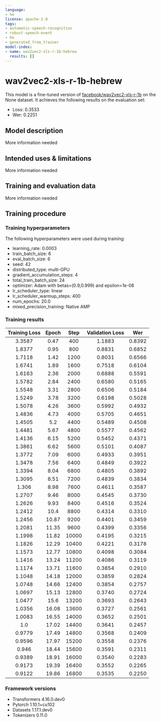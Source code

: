 ```yaml
---
language:
- he
license: apache-2.0
tags:
- automatic-speech-recognition
- robust-speech-event
- he
- generated_from_trainer
model-index:
- name: wav2vec2-xls-r-1b-hebrew
  results: []
---
```


<!-- This model card has been generated automatically according to the information the Trainer had access to. You
should probably proofread and complete it, then remove this comment. -->

# wav2vec2-xls-r-1b-hebrew

This model is a fine-tuned version of [facebook/wav2vec2-xls-r-1b](https://huggingface.co/facebook/wav2vec2-xls-r-1b) on the None dataset.
It achieves the following results on the evaluation set:
- Loss: 0.3533
- Wer: 0.2251

## Model description

More information needed

## Intended uses & limitations

More information needed

## Training and evaluation data

More information needed

## Training procedure

### Training hyperparameters

The following hyperparameters were used during training:
- learning_rate: 0.0003
- train_batch_size: 6
- eval_batch_size: 6
- seed: 42
- distributed_type: multi-GPU
- gradient_accumulation_steps: 4
- total_train_batch_size: 24
- optimizer: Adam with betas=(0.9,0.999) and epsilon=1e-08
- lr_scheduler_type: linear
- lr_scheduler_warmup_steps: 400
- num_epochs: 20.0
- mixed_precision_training: Native AMP

### Training results

| Training Loss | Epoch | Step  | Validation Loss | Wer    |
|:-------------:|:-----:|:-----:|:---------------:|:------:|
| 3.3587        | 0.47  | 400   | 1.1883          | 0.8392 |
| 1.8377        | 0.95  | 800   | 0.8831          | 0.6852 |
| 1.7118        | 1.42  | 1200  | 0.8031          | 0.6566 |
| 1.6741        | 1.89  | 1600  | 0.7518          | 0.6104 |
| 1.6163        | 2.36  | 2000  | 0.6888          | 0.5591 |
| 1.5782        | 2.84  | 2400  | 0.6580          | 0.5165 |
| 1.5548        | 3.31  | 2800  | 0.6506          | 0.5184 |
| 1.5249        | 3.78  | 3200  | 0.6198          | 0.5028 |
| 1.5078        | 4.26  | 3600  | 0.5992          | 0.4932 |
| 1.4836        | 4.73  | 4000  | 0.5705          | 0.4651 |
| 1.4505        | 5.2   | 4400  | 0.5489          | 0.4508 |
| 1.4481        | 5.67  | 4800  | 0.5577          | 0.4562 |
| 1.4136        | 6.15  | 5200  | 0.5452          | 0.4371 |
| 1.3861        | 6.62  | 5600  | 0.5101          | 0.4087 |
| 1.3772        | 7.09  | 6000  | 0.4933          | 0.3951 |
| 1.3478        | 7.56  | 6400  | 0.4849          | 0.3922 |
| 1.3394        | 8.04  | 6800  | 0.4805          | 0.3892 |
| 1.3095        | 8.51  | 7200  | 0.4839          | 0.3834 |
| 1.306         | 8.98  | 7600  | 0.4611          | 0.3587 |
| 1.2707        | 9.46  | 8000  | 0.4545          | 0.3730 |
| 1.2626        | 9.93  | 8400  | 0.4516          | 0.3524 |
| 1.2412        | 10.4  | 8800  | 0.4314          | 0.3310 |
| 1.2456        | 10.87 | 9200  | 0.4401          | 0.3459 |
| 1.2081        | 11.35 | 9600  | 0.4399          | 0.3356 |
| 1.1998        | 11.82 | 10000 | 0.4195          | 0.3215 |
| 1.1826        | 12.29 | 10400 | 0.4221          | 0.3178 |
| 1.1573        | 12.77 | 10800 | 0.4098          | 0.3084 |
| 1.1416        | 13.24 | 11200 | 0.4086          | 0.3119 |
| 1.1174        | 13.71 | 11600 | 0.3854          | 0.2910 |
| 1.1048        | 14.18 | 12000 | 0.3859          | 0.2824 |
| 1.0748        | 14.66 | 12400 | 0.3854          | 0.2757 |
| 1.0697        | 15.13 | 12800 | 0.3740          | 0.2724 |
| 1.0477        | 15.6  | 13200 | 0.3693          | 0.2643 |
| 1.0356        | 16.08 | 13600 | 0.3727          | 0.2561 |
| 1.0083        | 16.55 | 14000 | 0.3652          | 0.2501 |
| 1.0           | 17.02 | 14400 | 0.3641          | 0.2457 |
| 0.9779        | 17.49 | 14800 | 0.3568          | 0.2409 |
| 0.9596        | 17.97 | 15200 | 0.3558          | 0.2376 |
| 0.946         | 18.44 | 15600 | 0.3591          | 0.2311 |
| 0.9389        | 18.91 | 16000 | 0.3540          | 0.2283 |
| 0.9173        | 19.39 | 16400 | 0.3552          | 0.2265 |
| 0.9122        | 19.86 | 16800 | 0.3535          | 0.2250 |


### Framework versions

- Transformers 4.16.0.dev0
- Pytorch 1.10.1+cu102
- Datasets 1.17.1.dev0
- Tokenizers 0.11.0
